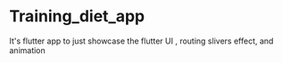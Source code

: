 # Training_diet_app
It's flutter app to just showcase the flutter UI , routing slivers effect, and animation 
